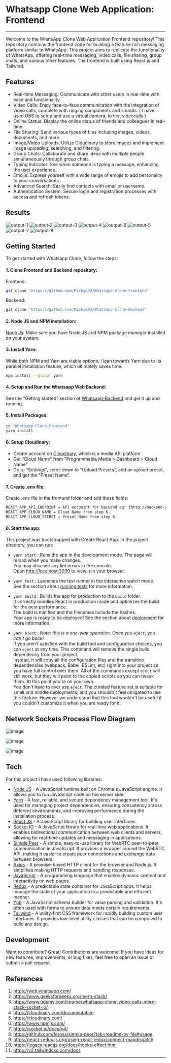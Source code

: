 # Whatsapp Clone Web Application: Frontend
---
Welcome to the WhatsApp Clone Web Application Frontend repository! This repository contains the frontend code for building a feature-rich messaging platform similar to WhatsApp. This project aims to replicate the functionality of WhatsApp, offering real-time messaging, video calls, file sharing, group chats, and various other features. The frontend is built using React.js and Tailwind.

## Features

- Real-time Messaging: Communicate with other users in real-time with ease and functionality.
- Video Calls: Enjoy face-to-face communication with the integration of video calls, complete with ringing components and sounds.
  ( I have used OBS to setup and use a virtual camera, to test videocalls )
- Online Status: Display the online status of friends and colleagues in real-time.
- File Sharing: Send various types of files including images, videos, documents, and more.
- Image/Video Uploads: Utilize Cloudinary to store images and implement image uploading, searching, and filtering.
- Group Chats: Collaborate and share ideas with multiple people simultaneously through group chats.
- Typing Indicator: See when someone is typing a message, enhancing the user experience.
- Emojis: Express yourself with a wide range of emojis to add personality to your conversations.
- Advanced Search: Easily find contacts with email or username.
- Authentication System: Secure login and registration processes with access and refresh tokens.

## Results
  ![output-1](https://github.com/MickyG03/Whatsapp-Clone-Frontend/assets/76037226/aa7b93c4-e30f-48ca-9412-a9008074268c)
  ![output-2](https://github.com/MickyG03/Whatsapp-Clone-Frontend/assets/76037226/28299196-e253-4185-ba06-c70cc09cc4a5)
  ![output-3](https://github.com/MickyG03/Whatsapp-Clone-Frontend/assets/76037226/4acc6f7f-e43b-4cf5-b5d6-c9fd7d9605c1)
  ![output-4](https://github.com/MickyG03/Whatsapp-Clone-Frontend/assets/76037226/3fdb32b2-ff21-44ec-90d6-2e2999b39333)
  ![output-6](https://github.com/MickyG03/Whatsapp-Clone-Frontend/assets/76037226/c5567c24-deef-47f1-a185-ce765fa9359e)
  ![output-5](https://github.com/MickyG03/Whatsapp-Clone-Frontend/assets/76037226/2de7a5bf-c8f4-441f-834b-de6b48ebf6b5)
  ![output-7](https://github.com/MickyG03/Whatsapp-Clone-Frontend/assets/76037226/48b7c152-32c0-48a4-b0e9-62add660efb4)
  ![output-8](https://github.com/MickyG03/Whatsapp-Clone-Frontend/assets/76037226/5581b73d-f218-4953-8572-2cd6557421f4)




## Getting Started
To get started with Whatsapp Clone, follow the steps:

#### 1. Clone Frontend and Backend repository: 
Frontend:
```sh
git clone "https://github.com/MickyG03/Whatsapp-Clone-Frontend"
```
Backend:
```sh
git clone "https://github.com/MickyG03/Whatsapp-Clone-Backend"
```
#### 2. Node JS and NPM installation: 
[Node Js]: Make sure you have Node JS and NPM package manager installed on your system.

#### 3. Install Yarn: 
While both NPM and Yarn are viable options, I lean towards Yarn due to its parallel installation feature, which ultimately saves time.
```sh
npm install --global yarn
```

#### 4. Setup and Run the Whatsapp Web Backend:
See the "Getting started" section of [Whatsapp-Backend] and get it up and running.

#### 5. Install Packages:
```sh
cd "Whatsapp-Clone-Frontend"
yarn install
```
#### 6. Setup Cloudinary:
- Create account on [Cloudinary], which is a media API platform.
- Get "Cloud Name" from "Programmable Media > Dashboard > Cloud Name"
- Go to "Settings", scroll down to "Upload Presets", add an upload preset, and get the "Preset Name".

#### 7. Create .env file:
Create .env file in the frontend folder and add these fields:
```sh
REACT_APP_API_ENDPOINT = API endpoint for backend eg: {http://backend-url:port/api/v1}
REACT_APP_CLOUD_NAME = Cloud Name from step 6.
REACT_APP_CLOUD_SECRET = Preset Name from step 6.
```

#### 8. Start the app:
This project was bootstrapped with Create React App. In the project directory, you can run:

- `yarn start` :
Runs the app in the development mode. The page will reload when you make changes.\
You may also see any lint errors in the console.\
Open [http://localhost:3000](http://localhost:3000) to view it in your browser.

- `yarn test` :
Launches the test runner in the interactive watch mode.\
See the section about [running tests](https://facebook.github.io/create-react-app/docs/running-tests) for more information.

- `yarn build` :
Builds the app for production to the `build` folder.\
It correctly bundles React in production mode and optimizes the build for the best performance.\
The build is minified and the filenames include the hashes.\
Your app is ready to be deployed!
See the section about [deployment](https://facebook.github.io/create-react-app/docs/deployment) for more information.

- `yarn eject` :
*Note: this is a one-way operation. Once you `eject`, you can't go back!*\
If you aren't satisfied with the build tool and configuration choices, you can `eject` at any time. This command will remove the single build dependency from your project.\
Instead, it will copy all the configuration files and the transitive dependencies (webpack, Babel, ESLint, etc) right into your project so you have full control over them. All of the commands except `eject` will still work, but they will point to the copied scripts so you can tweak them. At this point you're on your own.\
You don't have to ever use `eject`. The curated feature set is suitable for small and middle deployments, and you shouldn't feel obligated to use this feature. However we understand that this tool wouldn't be useful if you couldn't customize it when you are ready for it.

## Network Sockets Process Flow Diagram

![image](https://github.com/MickyG03/Whatsapp-Clone-Frontend/assets/76037226/a06106af-8ab6-4f38-93e4-5445ee40041d)

![image](https://github.com/MickyG03/Whatsapp-Clone-Frontend/assets/76037226/ad738772-8caa-402c-82ac-efe1dca2b14e)

![image](https://github.com/MickyG03/Whatsapp-Clone-Frontend/assets/76037226/0588fed7-a5ba-462d-be1b-ceb00a6443a7)


## Tech
For this project I have used following libraries:

- [Node JS] - A JavaScript runtime built on Chrome's JavaScript engine. It allows you to run JavaScript code on the server side. 
- [Yarn] - A fast, reliable, and secure dependency management tool. It's used for managing project dependencies, ensuring consistency across different environments, and improving performance during the installation process.
- [React JS] -  A JavaScript library for building user interfaces.
- [Socket IO] - A JavaScript library for real-time web applications. It enables bidirectional communication between web clients and servers, allowing for real-time updates and messaging in applications.
- [Simple Peer] - A simple, easy-to-use library for WebRTC peer-to-peer communication in JavaScript. It provides a wrapper around the WebRTC API, making it easier to create peer connections and exchange data between browsers.
- [Axios] - A promise-based HTTP client for the browser and Node.js. It simplifies making HTTP requests and handling responses.
- [JavaScript] - A programming language that enables dynamic content and interactivity on web pages.
- [Redux] - A predictable state container for JavaScript apps. It helps manage the state of your application in a predictable and efficient manner.
- [Yup] - A JavaScript schema builder for value parsing and validation. It's often used with forms to ensure data meets certain requirements.
- [Tailwind] - A utility-first CSS framework for rapidly building custom user interfaces. It provides low-level utility classes that can be composed to build any design.

## Development

Want to contribute? Great!
Contributions are welcome! If you have ideas for new features, improvements, or bug fixes, feel free to open an issue or submit a pull request.

## References

1. https://web.whatsapp.com/
2. https://www.geeksforgeeks.org/mern-stack/
3. https://www.udemy.com/course/whatsapp-clone-video-calls-mern-stack-socket-io/
4. https://cloudinary.com/documentation
5. https://cloudinary.com/
6. https://www.npmjs.com/
7. https://socket.io/docs/v4/
8. https://github.com/feross/simple-peer?tab=readme-ov-file#usage
9. https://react-redux.js.org/using-react-redux/connect-mapdispatch
10. https://legacy.reactjs.org/docs/hooks-effect.html
11. https://v2.tailwindcss.com/docs
---

[//]: # (These are reference links used in the body of this note and get stripped out when the markdown processor does its job. There is no need to format nicely because it shouldn't be seen. Thanks SO - http://stackoverflow.com/questions/4823468/store-comments-in-markdown-syntax)

   [Node JS]: <https://nodejs.org/en/download>
   [Whatsapp-Frontend]: <https://github.com/MickyG03/Whatsapp-Clone-Frontend>
   [Whatsapp-Backend]: <https://github.com/MickyG03/Whatsapp-Clone-Backend>
   [Cloudinary]: <https://cloudinary.com/>
   [Javascript]: <https://www.javascript.com/>
   [React JS]: <https://react.dev/>
   [Yarn]: <https://classic.yarnpkg.com/en/>
   [Socket IO]: <https://socket.io>
   [Simple Peer]: <https://github.com/feross/simple-peer>
   [Axios]: <https://axios-http.com/> 
   [Redux]: <https://redux.js.org/>
   [Yup]: <https://github.com/jquense/yup>
   [Tailwind]: <https://tailwindcss.com/>
